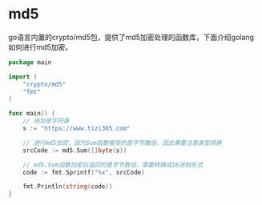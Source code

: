 # md5

go语言内置的crypto/md5包，提供了md5加密处理的函数库，下面介绍golang如何进行md5加密。

```go
package main

import (
	"crypto/md5"
	"fmt"
)

func main() {
	// 待加密字符串
	s := "https://www.tizi365.com"

	// 进行md5加密，因为Sum函数接受的是字节数组，因此需要注意类型转换
	srcCode := md5.Sum([]byte(s))

	// md5.Sum函数加密后返回的是字节数组，需要转换成16进制形式
	code := fmt.Sprintf("%x", srcCode)

	fmt.Println(string(code))
}
```